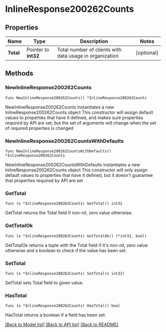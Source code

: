 # InlineResponse200262Counts

## Properties

Name | Type | Description | Notes
------------ | ------------- | ------------- | -------------
**Total** | Pointer to **int32** | Total number of clients with data usage in organization | [optional] 

## Methods

### NewInlineResponse200262Counts

`func NewInlineResponse200262Counts() *InlineResponse200262Counts`

NewInlineResponse200262Counts instantiates a new InlineResponse200262Counts object
This constructor will assign default values to properties that have it defined,
and makes sure properties required by API are set, but the set of arguments
will change when the set of required properties is changed

### NewInlineResponse200262CountsWithDefaults

`func NewInlineResponse200262CountsWithDefaults() *InlineResponse200262Counts`

NewInlineResponse200262CountsWithDefaults instantiates a new InlineResponse200262Counts object
This constructor will only assign default values to properties that have it defined,
but it doesn't guarantee that properties required by API are set

### GetTotal

`func (o *InlineResponse200262Counts) GetTotal() int32`

GetTotal returns the Total field if non-nil, zero value otherwise.

### GetTotalOk

`func (o *InlineResponse200262Counts) GetTotalOk() (*int32, bool)`

GetTotalOk returns a tuple with the Total field if it's non-nil, zero value otherwise
and a boolean to check if the value has been set.

### SetTotal

`func (o *InlineResponse200262Counts) SetTotal(v int32)`

SetTotal sets Total field to given value.

### HasTotal

`func (o *InlineResponse200262Counts) HasTotal() bool`

HasTotal returns a boolean if a field has been set.


[[Back to Model list]](../README.md#documentation-for-models) [[Back to API list]](../README.md#documentation-for-api-endpoints) [[Back to README]](../README.md)


